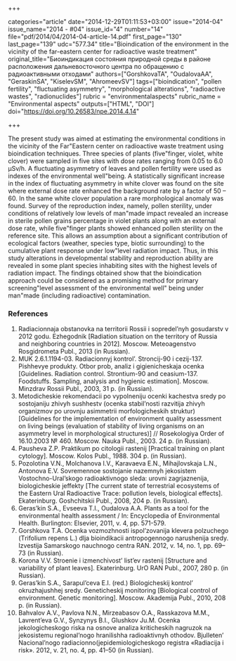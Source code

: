 +++

categories="article"
date="2014-12-29T01:11:53+03:00"
issue="2014-04"
issue_name="2014 - #04"
issue_id="4"
number="14"
file="pdf/2014/04/2014-04-article-14.pdf"
first_page="130"
last_page="139"
udc="577.34"
title="Bioindication of the environment in the vicinity of the far-eastern center for radioactive waste treatment"
original_title="Биоиндикация состояния природной среды в районе расположения дальневосточного центра по обращению с радиоактивными отходами"
authors=["GorshkovаТА", "OudalovaAА", "GeraskinSA", "KiselevSM", "AhromeevSV"]
tags=["bioindication", "pollen fertility", "fluctuating asymmetry", "morphological alterations", "radioactive wastes", "radionuclides"]
rubric = "environmentalaspects"
rubric_name = "Environmental aspects"
outputs=["HTML", "DOI"]
doi="https://doi.org/10.26583/npe.2014.4.14"

+++

The present study was aimed at estimating the environmental conditions in the vicinity of the Far"Eastern center on radioactive waste treatment using bioindication techniques. Three species of plants (five"finger, violet, white clover) were sampled in five sites with dose rates ranging from 0.05 to 6.0 μSv/h. A fluctuating asymmetry of leaves and pollen fertility were used as indexes of the environmental well"being. A statistically significant increase in the index of fluctuating asymmetry in white clover was found on the site where external dose rate enhanced the background rate by a factor of 50 – 60. In the same white clover population a rare morphological anomaly was found. Survey of the reproduction index, namely, pollen sterility, under conditions of relatively low levels of man"made impact revealed an increase in sterile pollen grains percentage in violet plants along with an external dose rate, while five"finger plants showed enhanced pollen sterility on the reference site. This allows an assumption about a significant contribution of ecological factors (weather, species type, biotic surrounding) to the cumulative plant response under low"level radiation impact. Thus, in this study alterations in developmental stability and reproduction ability are revealed in some plant species inhabiting sites with the highest levels of radiation impact. The findings obtained show that the bioindication approach could be considered as a promising method for primary screening"level assessment of the environmental well" being under man"made (including radioactive) contamination.

### References

1. Radiacionnaja obstanovka na territorii Rossii i sopredel’nyh gosudarstv v 2012 godu. Ezhegodnik [Radiation situation on the territory of Russia and neighboring countries in 2012]. Moscow. Meteoagenstvo Rosgidrometa Publ., 2013 (in Russian).
2. MUK 2.6.1.1194-03. Radiacionnyj kontrol’. Stroncij-90 i cezij-137. Pishhevye produkty. Otbor prob, analiz i gigienicheskaja ocenka [Guidelines. Radiation control. Strontium-90 and ceasium-137. Foodstuffs. Sampling, analysis and hygienic estimation]. Moscow. Minzdrav Rossii Publ., 2003, 31 p. (in Russian).
3. Metodicheskie rekomendacii po vypolneniju ocenki kachestva sredy po sostojaniju zhivyh sushhestv (ocenka stabil’nosti razvitija zhivyh organizmov po urovnju asimmetrii morfologicheskih struktur) [Guidelines for the implementation of environment quality assessment on living beings (evaluation of stability of living organisms on an asymmetry level in morphological structures)] // Rosekologiya Order of 16.10.2003 № 460. Moscow. Nauka Publ., 2003. 24 p. (in Russian).
4. Pausheva Z.P. Praktikum po citologii rastenij [Practical training on plant cytology]. Moscow. Kolos Publ., 1988. 304 p. (in Russian).
5. Pozolotina V.N., Molchanova I.V., Karavaeva E.N., Mihajlovskaja L.N., Antonova E.V. Sovremennoe sostojanie nazemnyh jekosistem Vostochno-Ural’skogo radioaktivnogo sleda: urovni zagrjaznenija, biologicheskie jeffekty [The current state of terrestrial ecosystems of the Eastern Ural Radioactive Trace: pollution levels, biological effects]. Ekaterinburg. Goshchitskii Publ., 2008, 204 p. (in Russian).
6. Geras’kin S.A., Evseeva T.I., Oudalova A.A. Plants as a tool for the environmental health assessment / In: Encyclopedia of Environmental Health. Burlington: Elsevier, 2011, v. 4, pp. 571-579.
7. Gorshkova T.A. Ocenka vozmozhnosti ispol’zovanija klevera polzuchego (Тrifolium repens L.) dlja bioindikacii antropogennogo narushenija sredy. Izvestija Samarskogo nauchnogo centra RAN. 2012, v. 14, no. 1, pp. 69–73 (in Russian).
8. Korona V.V. Stroenie i izmenchivost’ list’ev rastenij [Structure and variability of plant leaves]. Ekaterinburg. UrO RAN Publ., 2007, 280 p. (in Russian).
9. Geras’kin S.A., Sarapul’ceva E.I. (red.) Biologicheskij kontrol’ okruzhajushhej sredy. Geneticheskij monitoring [Biological control of environment. Genetic monitoring]. Moscow. Akademija Publ., 2010, 208 p. (in Russian).
10. Bahvalov A.V., Pavlova N.N., Mirzeabasov O.A., Rasskazova M.M., Lavrent’eva G.V., Synzynys B.I., Glushkov Ju.M. Ocenka jekologicheskogo riska na osnove analiza kriticheskih nagruzok na jekosistemu regional’nogo hranilishha radioaktivnyh othodov. Bjulleten’ Nacional’nogo radiacionno(jepidemiologicheskogo registra «Radiacija i risk». 2012, v. 21, no. 4, pp. 41–50 (in Russian).